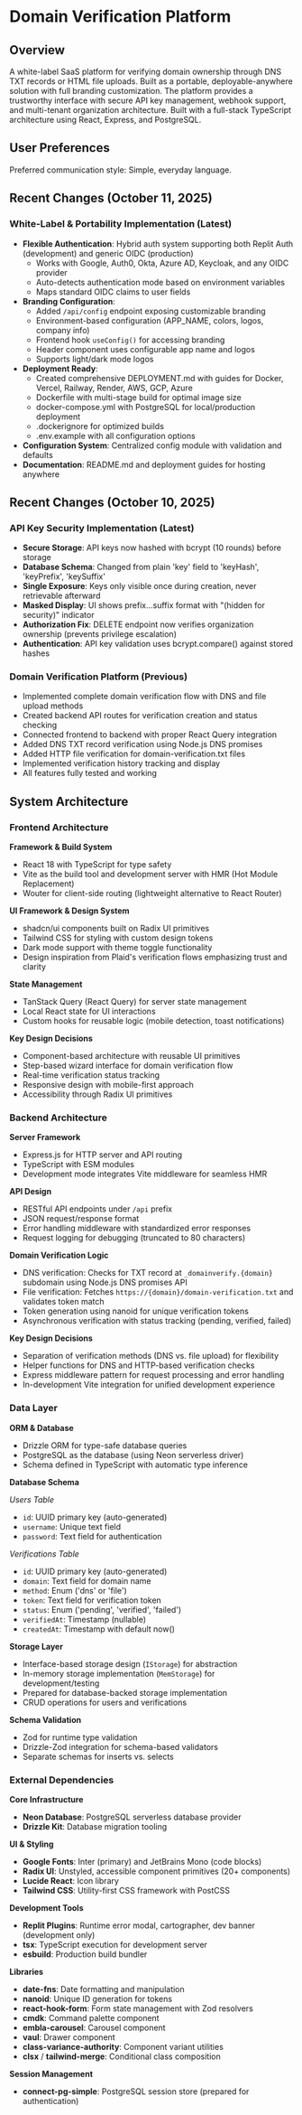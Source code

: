 # Domain Verification Platform

## Overview

A white-label SaaS platform for verifying domain ownership through DNS TXT records or HTML file uploads. Built as a portable, deployable-anywhere solution with full branding customization. The platform provides a trustworthy interface with secure API key management, webhook support, and multi-tenant organization architecture. Built with a full-stack TypeScript architecture using React, Express, and PostgreSQL.

## User Preferences

Preferred communication style: Simple, everyday language.

## Recent Changes (October 11, 2025)

### White-Label & Portability Implementation (Latest)
- **Flexible Authentication**: Hybrid auth system supporting both Replit Auth (development) and generic OIDC (production)
  - Works with Google, Auth0, Okta, Azure AD, Keycloak, and any OIDC provider
  - Auto-detects authentication mode based on environment variables
  - Maps standard OIDC claims to user fields
- **Branding Configuration**:
  - Added `/api/config` endpoint exposing customizable branding
  - Environment-based configuration (APP_NAME, colors, logos, company info)
  - Frontend hook `useConfig()` for accessing branding
  - Header component uses configurable app name and logos
  - Supports light/dark mode logos
- **Deployment Ready**:
  - Created comprehensive DEPLOYMENT.md with guides for Docker, Vercel, Railway, Render, AWS, GCP, Azure
  - Dockerfile with multi-stage build for optimal image size
  - docker-compose.yml with PostgreSQL for local/production deployment
  - .dockerignore for optimized builds
  - .env.example with all configuration options
- **Configuration System**: Centralized config module with validation and defaults
- **Documentation**: README.md and deployment guides for hosting anywhere

## Recent Changes (October 10, 2025)

### API Key Security Implementation (Latest)
- **Secure Storage**: API keys now hashed with bcrypt (10 rounds) before storage
- **Database Schema**: Changed from plain 'key' field to 'keyHash', 'keyPrefix', 'keySuffix'
- **Single Exposure**: Keys only visible once during creation, never retrievable afterward
- **Masked Display**: UI shows prefix...suffix format with "(hidden for security)" indicator
- **Authorization Fix**: DELETE endpoint now verifies organization ownership (prevents privilege escalation)
- **Authentication**: API key validation uses bcrypt.compare() against stored hashes

### Domain Verification Platform (Previous)
- Implemented complete domain verification flow with DNS and file upload methods
- Created backend API routes for verification creation and status checking
- Connected frontend to backend with proper React Query integration
- Added DNS TXT record verification using Node.js DNS promises
- Added HTTP file verification for domain-verification.txt files
- Implemented verification history tracking and display
- All features fully tested and working

## System Architecture

### Frontend Architecture

**Framework & Build System**
- React 18 with TypeScript for type safety
- Vite as the build tool and development server with HMR (Hot Module Replacement)
- Wouter for client-side routing (lightweight alternative to React Router)

**UI Framework & Design System**
- shadcn/ui components built on Radix UI primitives
- Tailwind CSS for styling with custom design tokens
- Dark mode support with theme toggle functionality
- Design inspiration from Plaid's verification flows emphasizing trust and clarity

**State Management**
- TanStack Query (React Query) for server state management
- Local React state for UI interactions
- Custom hooks for reusable logic (mobile detection, toast notifications)

**Key Design Decisions**
- Component-based architecture with reusable UI primitives
- Step-based wizard interface for domain verification flow
- Real-time verification status tracking
- Responsive design with mobile-first approach
- Accessibility through Radix UI primitives

### Backend Architecture

**Server Framework**
- Express.js for HTTP server and API routing
- TypeScript with ESM modules
- Development mode integrates Vite middleware for seamless HMR

**API Design**
- RESTful API endpoints under `/api` prefix
- JSON request/response format
- Error handling middleware with standardized error responses
- Request logging for debugging (truncated to 80 characters)

**Domain Verification Logic**
- DNS verification: Checks for TXT record at `_domainverify.{domain}` subdomain using Node.js DNS promises API
- File verification: Fetches `https://{domain}/domain-verification.txt` and validates token match
- Token generation using nanoid for unique verification tokens
- Asynchronous verification with status tracking (pending, verified, failed)

**Key Design Decisions**
- Separation of verification methods (DNS vs. file upload) for flexibility
- Helper functions for DNS and HTTP-based verification checks
- Express middleware pattern for request processing and error handling
- In-development Vite integration for unified development experience

### Data Layer

**ORM & Database**
- Drizzle ORM for type-safe database queries
- PostgreSQL as the database (using Neon serverless driver)
- Schema defined in TypeScript with automatic type inference

**Database Schema**

*Users Table*
- `id`: UUID primary key (auto-generated)
- `username`: Unique text field
- `password`: Text field for authentication

*Verifications Table*
- `id`: UUID primary key (auto-generated)
- `domain`: Text field for domain name
- `method`: Enum ('dns' or 'file')
- `token`: Text field for verification token
- `status`: Enum ('pending', 'verified', 'failed')
- `verifiedAt`: Timestamp (nullable)
- `createdAt`: Timestamp with default now()

**Storage Layer**
- Interface-based storage design (`IStorage`) for abstraction
- In-memory storage implementation (`MemStorage`) for development/testing
- Prepared for database-backed storage implementation
- CRUD operations for users and verifications

**Schema Validation**
- Zod for runtime type validation
- Drizzle-Zod integration for schema-based validators
- Separate schemas for inserts vs. selects

### External Dependencies

**Core Infrastructure**
- **Neon Database**: PostgreSQL serverless database provider
- **Drizzle Kit**: Database migration tooling

**UI & Styling**
- **Google Fonts**: Inter (primary) and JetBrains Mono (code blocks)
- **Radix UI**: Unstyled, accessible component primitives (20+ components)
- **Lucide React**: Icon library
- **Tailwind CSS**: Utility-first CSS framework with PostCSS

**Development Tools**
- **Replit Plugins**: Runtime error modal, cartographer, dev banner (development only)
- **tsx**: TypeScript execution for development server
- **esbuild**: Production build bundler

**Libraries**
- **date-fns**: Date formatting and manipulation
- **nanoid**: Unique ID generation for tokens
- **react-hook-form**: Form state management with Zod resolvers
- **cmdk**: Command palette component
- **embla-carousel**: Carousel component
- **vaul**: Drawer component
- **class-variance-authority**: Component variant utilities
- **clsx** / **tailwind-merge**: Conditional class composition

**Session Management**
- **connect-pg-simple**: PostgreSQL session store (prepared for authentication)
